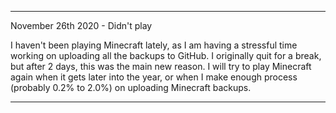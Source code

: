 
***

November 26th 2020 - Didn't play

I haven't been playing Minecraft lately, as I am having a stressful time working on uploading all the backups to GitHub. I originally quit for a break, but after 2 days, this was the main new reason.
I will try to play Minecraft again when it gets later into the year, or when I make enough process (probably 0.2% to 2.0%) on uploading Minecraft backups.

***

